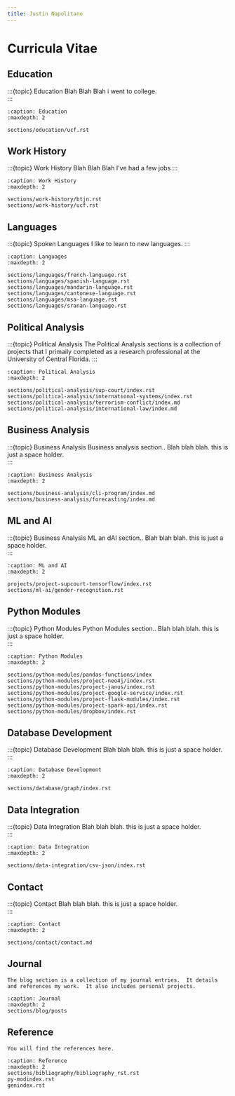 ```yaml
---
title: Justin Napolitano
---
```

# Curricula Vitae

## Education

:::{topic} Education
Blah Blah Blah i went to college.  
:::

```{toctree}
:caption: Education
:maxdepth: 2

sections/education/ucf.rst

```

## Work History

:::{topic} Work History
Blah Blah Blah I've had a few jobs
:::

```{toctree}
:caption: Work History
:maxdepth: 2

sections/work-history/btjn.rst
sections/work-history/ucf.rst
```

## Languages

:::{topic} Spoken Languages
I like to learn to new languages. 
:::

```{toctree}
:caption: Languages
:maxdepth: 2

sections/languages/french-language.rst
sections/languages/spanish-language.rst
sections/languages/mandarin-language.rst
sections/languages/cantonese-language.rst
sections/languages/msa-language.rst
sections/languages/sranan-language.rst
```


## Political Analysis

:::{topic} Political Analysis
The Political Analysis sections is a collection of projects that I primaily completed as a research professional at the University of Central Florida.
:::

```{toctree}
:caption: Political Analysis
:maxdepth: 2

sections/political-analysis/sup-court/index.rst
sections/political-analysis/international-systems/index.rst
sections/political-analysis/terrorism-conflict/index.md
sections/political-analysis/international-law/index.md
```


## Business Analysis

:::{topic} Business Analysis
Business analysis section.. Blah blah blah.  this is just a space holder.  
:::


```{toctree}
:caption: Business Analysis
:maxdepth: 2

sections/business-analysis/cli-program/index.md
sections/business-analysis/forecasting/index.md
```

## ML and AI

:::{topic} Business Analysis
ML an dAI section.. Blah blah blah.  this is just a space holder.  
:::


```{toctree}
:caption: ML and AI
:maxdepth: 2

projects/project-supcourt-tensorflow/index.rst
sections/ml-ai/gender-recognition.rst

```


## Python Modules

:::{topic} Python Modules
Python Modules section.. Blah blah blah. this is just a space holder.  
:::


```{toctree}
:caption: Python Modules
:maxdepth: 2

sections/python-modules/pandas-functions/index
sections/python-modules/project-neo4j/index.rst
sections/python-modules/project-janus/index.rst
sections/python-modules/project-google-service/index.rst
sections/python-modules/project-flask-modules/index.rst
sections/python-modules/project-spark-api/index.rst
sections/python-modules/dropbox/index.rst
```

## Database Development

:::{topic} Database Development 
 Blah blah blah. this is just a space holder.  
:::

```{toctree}
:caption: Database Development
:maxdepth: 2

sections/database/graph/index.rst
```

## Data Integration

:::{topic} Data Integration
 Blah blah blah. this is just a space holder.  
:::

```{toctree}
:caption: Data Integration
:maxdepth: 2

sections/data-integration/csv-json/index.rst

```

## Contact 
:::{topic} Contact
 Blah blah blah. this is just a space holder.  
:::

```{toctree}
:caption: Contact
:maxdepth: 2

sections/contact/contact.md

```

## Journal 

```{topic} Journal
The blog section is a collection of my journal entries.  It details and references my work.  It also includes personal projects.  
```


```{toctree}
:caption: Journal
:maxdepth: 2
sections/blog/posts
```

## Reference

```{topic} References
You will find the references here.  
```

```{toctree}
:caption: Reference
:maxdepth: 2
sections/bibliography/bibliography_rst.rst
py-modindex.rst
genindex.rst
```